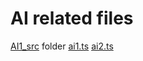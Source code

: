 # AI related files
[AI1_src](https://github.com/phetdekde/othello/tree/main/othello-react/src/components/game/AI1_src) folder
[ai1.ts](https://github.com/phetdekde/othello/blob/main/othello-react/src/components/game/ai1.ts)
[ai2.ts](https://github.com/phetdekde/othello/blob/main/othello-react/src/components/game/ai2.ts)
